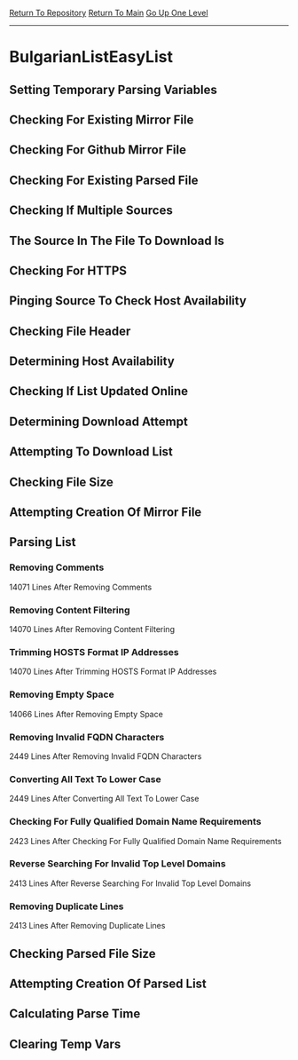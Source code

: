 [Return To Repository](https://github.com/deathbybandaid/piholeparser/)
[Return To Main](https://github.com/deathbybandaid/piholeparser/blob/master/RecentRunLogs/Mainlog.md)
[Go Up One Level](https://github.com/deathbybandaid/piholeparser/blob/master/RecentRunLogs/TopLevelScripts/30-Processing-External-Blacklists.md)
____________________________________
# BulgarianListEasyList
## Setting Temporary Parsing Variables
## Checking For Existing Mirror File
## Checking For Github Mirror File
## Checking For Existing Parsed File
## Checking If Multiple Sources
## The Source In The File To Download Is
## Checking For HTTPS
## Pinging Source To Check Host Availability
## Checking File Header
## Determining Host Availability
## Checking If List Updated Online
## Determining Download Attempt
## Attempting To Download List
## Checking File Size
## Attempting Creation Of Mirror File
## Parsing List
### Removing Comments
14071 Lines After Removing Comments
### Removing Content Filtering
14070 Lines After Removing Content Filtering
### Trimming HOSTS Format IP Addresses
14070 Lines After Trimming HOSTS Format IP Addresses
### Removing Empty Space
14066 Lines After Removing Empty Space
### Removing Invalid FQDN Characters
2449 Lines After Removing Invalid FQDN Characters
### Converting All Text To Lower Case
2449 Lines After Converting All Text To Lower Case
### Checking For Fully Qualified Domain Name Requirements
2423 Lines After Checking For Fully Qualified Domain Name Requirements
### Reverse Searching For Invalid Top Level Domains
2413 Lines After Reverse Searching For Invalid Top Level Domains
### Removing Duplicate Lines
2413 Lines After Removing Duplicate Lines
## Checking Parsed File Size
## Attempting Creation Of Parsed List
## Calculating Parse Time
## Clearing Temp Vars
